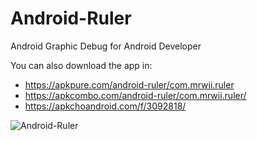 # Android-Ruler
Android Graphic Debug for Android Developer

You can also download the app in:
- https://apkpure.com/android-ruler/com.mrwii.ruler
- https://apkcombo.com/android-ruler/com.mrwii.ruler/
- https://apkchoandroid.com/f/3092818/

![Android-Ruler](https://raw.githubusercontent.com/tankvn/Android-Ruler/master/ic_launcher-web.png)

